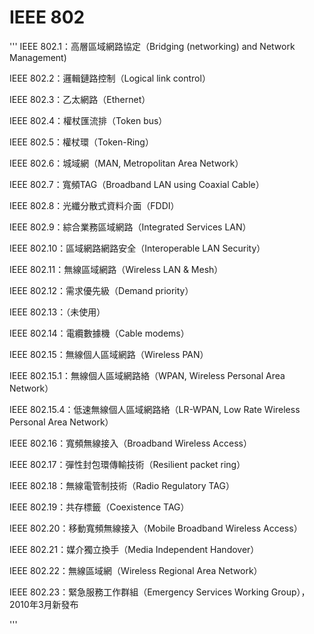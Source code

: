 # IEEE 802
'''
IEEE 802.1：高層區域網路協定（Bridging (networking) and Network Management)

IEEE 802.2：邏輯鏈路控制（Logical link control）

IEEE 802.3：乙太網路（Ethernet）

IEEE 802.4：權杖匯流排（Token bus）

IEEE 802.5：權杖環（Token-Ring）

IEEE 802.6：城域網（MAN, Metropolitan Area Network）

IEEE 802.7：寬頻TAG（Broadband LAN using Coaxial Cable）

IEEE 802.8：光纖分散式資料介面（FDDI）

IEEE 802.9：綜合業務區域網路（Integrated Services LAN）

IEEE 802.10：區域網路網路安全（Interoperable LAN Security）

IEEE 802.11：無線區域網路（Wireless LAN & Mesh）

IEEE 802.12：需求優先級（Demand priority）

IEEE 802.13：（未使用）

IEEE 802.14：電纜數據機（Cable modems）

IEEE 802.15：無線個人區域網路（Wireless PAN）

IEEE 802.15.1：無線個人區域網路絡（WPAN, Wireless Personal Area Network）

IEEE 802.15.4：低速無線個人區域網路絡（LR-WPAN, Low Rate Wireless Personal Area Network）

IEEE 802.16：寬頻無線接入（Broadband Wireless Access）

IEEE 802.17：彈性封包環傳輸技術（Resilient packet ring）

IEEE 802.18：無線電管制技術（Radio Regulatory TAG）

IEEE 802.19：共存標籤（Coexistence TAG）

IEEE 802.20：移動寬頻無線接入（Mobile Broadband Wireless Access）

IEEE 802.21：媒介獨立換手（Media Independent Handover）

IEEE 802.22：無線區域網（Wireless Regional Area Network）

IEEE 802.23：緊急服務工作群組（Emergency Services Working Group），2010年3月新發布

'''
